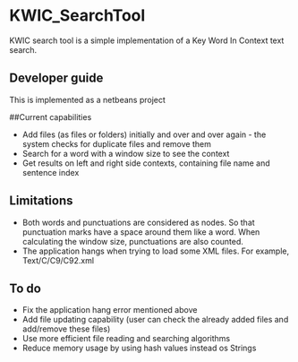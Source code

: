 # KWIC_SearchTool

KWIC search tool is a simple implementation of a Key Word In Context text search. 

## Developer guide
This is implemented as a netbeans project

##Current capabilities
- Add files (as files or folders) initially and over and over again - the system checks for duplicate files and remove them
- Search for a word with a window size to see the context
- Get results on left and right side contexts, containing file name and sentence index

## Limitations
- Both words and punctuations are considered as nodes. So that punctuation marks have a space around them like a word. When calculating the window size, punctuations are also counted.
- The application hangs when trying to load some XML files. For example, Text/C/C9/C92.xml


## To do
- Fix the application hang error mentioned above
- Add file updating capability (user can check the already added files and add/remove these files)
- Use more efficient file reading and searching algorithms
- Reduce memory usage by using hash values instead os Strings

